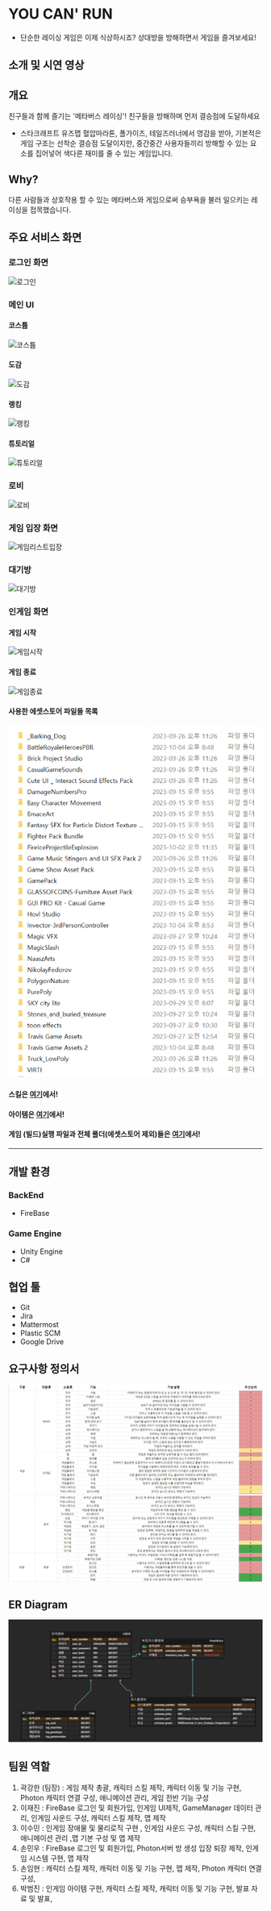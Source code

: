 # YOU CAN' RUN
- 단순한 레이싱 게임은 이제 식상하시죠? 상대방을 방해하면서 게임을 즐겨보세요!

## 소개 및 시연 영상

## 개요
친구들과 함께 즐기는 '메타버스 레이싱'! 친구들을 방해하며 먼저 결승점에 도달하세요
 - 스타크래프트 유즈맵 혈압마라톤, 폴가이즈, 테일즈러너에서 영감을 받아, 기본적은 게임 구조는 선착순 결승점 도달이지만, 중간중간 사용자들끼리 방해할 수 있는 요소를 집어넣어 색다른 재미를 줄 수 있는 게임입니다.

## Why?
다른 사람들과 상호작용 할 수 있는 메타버스와 게임으로써 승부욕을 불러 일으키는 레이싱을 접목했습니다.

## 주요 서비스 화면

### 로그인 화면
![로그인](https://github.com/suminzzang/YouCanRun/blob/master/%EC%82%B0%EC%B6%9C%EB%AC%BC/InGameGif/%EB%A1%9C%EA%B7%B8%EC%9D%B8.gif)
### 메인 UI
#### 코스튬
![코스튬](https://github.com/suminzzang/YouCanRun/blob/master/%EC%82%B0%EC%B6%9C%EB%AC%BC/InGameGif/%EC%BD%94%EC%8A%A4%ED%8A%AC.gif)
#### 도감
![도감](https://github.com/suminzzang/YouCanRun/blob/master/%EC%82%B0%EC%B6%9C%EB%AC%BC/InGameGif/%EB%8F%84%EA%B0%90.gif)
#### 랭킹
![랭킹](https://github.com/suminzzang/YouCanRun/blob/master/%EC%82%B0%EC%B6%9C%EB%AC%BC/InGameGif/%EB%9E%AD%ED%82%B9.gif)
#### 튜토리얼
![튜토리얼](https://github.com/suminzzang/YouCanRun/blob/master/%EC%82%B0%EC%B6%9C%EB%AC%BC/InGameGif/%ED%8A%9C%ED%86%A0%EB%A6%AC%EC%96%BC.gif)
### 로비
![로비](https://github.com/suminzzang/YouCanRun/blob/master/%EC%82%B0%EC%B6%9C%EB%AC%BC/InGameGif/%EB%A1%9C%EB%B9%84.gif)
### 게임 입장 화면
![게임리스트입장](https://github.com/suminzzang/YouCanRun/blob/master/%EC%82%B0%EC%B6%9C%EB%AC%BC/InGameGif/%EA%B2%8C%EC%9E%84%EB%A6%AC%EC%8A%A4%ED%8A%B8%EC%9E%85%EC%9E%A5.gif)
### 대기방
![대기방](https://github.com/suminzzang/YouCanRun/blob/master/%EC%82%B0%EC%B6%9C%EB%AC%BC/InGameGif/%EC%9E%85%EC%9E%A5%EB%B0%8F%EB%A0%88%EB%94%94.gif)
### 인게임 화면
#### 게임 시작
![게임시작](https://github.com/suminzzang/YouCanRun/blob/master/%EC%82%B0%EC%B6%9C%EB%AC%BC/InGameGif/%EA%B2%8C%EC%9E%84%EC%8B%9C%EC%9E%91.gif)
#### 게임 종료
![게임종료](https://github.com/suminzzang/YouCanRun/blob/master/%EC%82%B0%EC%B6%9C%EB%AC%BC/InGameGif/%EA%B2%8C%EC%9E%84%EB%81%9D.gif)
#### 사용한 에셋스토어 파일들 목록
![에셋스토어](https://github.com/suminzzang/YouCanRun/blob/master/%EC%82%B0%EC%B6%9C%EB%AC%BC/Screenshot/%EB%8B%A4%EC%9A%B4%EB%A1%9C%EB%93%9C%20%EB%B0%9B%EC%9D%80%20Asset%20%EB%AA%A9%EB%A1%9D.PNG)
#### 스킬은 [여기](https://github.com/suminzzang/YouCanRun/blob/master/%EC%82%B0%EC%B6%9C%EB%AC%BC/Skills.md)에서!
#### 아이템은 [여기](https://github.com/suminzzang/YouCanRun/blob/master/%EC%82%B0%EC%B6%9C%EB%AC%BC/Item.md)에서!

#### 게임 (빌드)실행 파일과 전체 폴더(에셋스토어 제외)들은 [여기](https://drive.google.com/drive/u/0/folders/1CE_6bV3QoaGc776aYNuiP1NAcIgwAgVB)에서!

---

## 개발 환경
### BackEnd
- FireBase
### Game Engine
- Unity Engine
- C#

## 협업 툴
- Git
- Jira
- Mattermost
- Plastic SCM
- Google Drive

## 요구사항 정의서
![image](https://github.com/suminzzang/YouCanRun/blob/master/%EC%82%B0%EC%B6%9C%EB%AC%BC/Screenshot/%EC%9A%94%EA%B5%AC%EC%82%AC%ED%95%AD%EC%A0%95%EC%9D%98%EC%84%9C.png)
![image](https://github.com/suminzzang/YouCanRun/blob/master/%EC%82%B0%EC%B6%9C%EB%AC%BC/Screenshot/%EC%9A%94%EA%B5%AC%EC%82%AC%ED%95%AD%EC%A0%95%EC%9D%98%EC%84%9C2.png)

## ER Diagram
![image](https://github.com/suminzzang/YouCanRun/blob/master/%EC%82%B0%EC%B6%9C%EB%AC%BC/Screenshot/ERD.png)

## 팀원 역할
1. 곽강한 (팀장) : 게임 제작 총괄, 캐릭터 스킬 제작, 캐릭터 이동 및 기능 구현, Photon 캐릭터 연결 구성, 애니메이션 관리, 게임 전반 기능 구성
2. 이재진 : FireBase 로그인 및 회원가입, 인게임 UI제작, GameManager 데이터 관리, 인게임 사운드 구성, 캐릭터 스킬 제작, 맵 제작
3. 이수민 : 인게임 장애물 및 물리로직 구현 , 인게임 사운드 구성, 캐릭터 스킬 구현, 애니메이션 관리 ,맵 기본 구성 및 맵 제작 
4. 손민우 : FireBase 로그인 및 회원가입, Photon서버 방 생성 입장 퇴장 제작, 인게임 시스템 구현, 맵 제작
5. 손임현 : 캐릭터 스킬 제작, 캐릭터 이동 및 기능 구현, 맵 제작, Photon 캐릭터 연결 구성,
6. 박범진 : 인게임 아이템 구현, 캐릭터 스킬 제작, 캐릭터 이동 및 기능 구현, 발표 자료 및 발표, 
